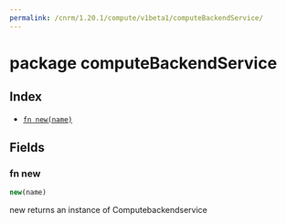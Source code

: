 ```yaml
---
permalink: /cnrm/1.20.1/compute/v1beta1/computeBackendService/
---
```


# package computeBackendService



## Index

* [`fn new(name)`](#fn-new)

## Fields

### fn new

```ts
new(name)
```

new returns an instance of Computebackendservice